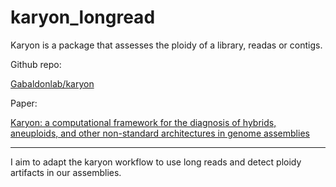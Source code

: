 # karyon_longread

Karyon is a package that assesses the ploidy of a library, readas or contigs.

Github repo: 

[Gabaldonlab/karyon](https://github.com/Gabaldonlab/karyon)

Paper: 

[Karyon: a computational framework for the diagnosis of hybrids, aneuploids, and other non-standard architectures in genome assemblies](https://www.biorxiv.org/content/10.1101/2021.05.23.445324v1?rss=1)

---

I aim to adapt the karyon workflow to use long reads and detect ploidy artifacts in our assemblies.
